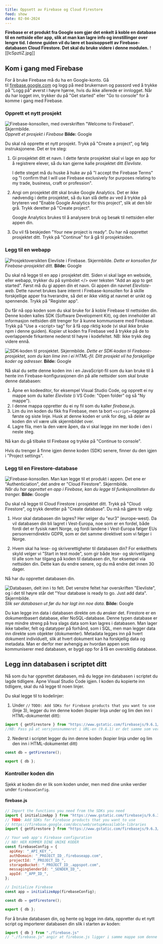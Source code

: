 ```yaml
---
title: Oppsett av Firebase og Cloud Firestore
feed: show
date: 02-04-2024
---
```

**Firebase er et produkt fra Google som gjør det enkelt å koble en database til en nettside eller app, slik at man kan lagre info og innstillinger over lengre tid. I denne guiden vil du lære et basisoppsett av Firebase-databasen Cloud Firestore. Det skal du bruke videre i denne modulen.**
![[lcSpztiZ.jpg]]
## Kom i gang med Firebase
For å bruke Firebase må du ha en Google-konto. Gå til [firebase.google.com](https://firebase.google.com/) og logg på med brukernavn og passord ved å trykke på "Logg på" øverst i høyre hjørne, hvis du ikke allerede er innlogget. Når du har logget inn, trykker du på "Get started" eller "Go to console" for å komme i gang med Firebase.

### Opprett et nytt prosjekt
![Firebase-konsollen, med overskriften "Welcome to Firebase!". Skjermbilde.](https://api.ndla.no/image-api/raw/0mJUNA6M.png?width=1024)
	*Opprett et prosjekt i Firebase*
	**Bilde:** Google

Du skal nå opprette et nytt prosjekt. Trykk på "Create a project", og følg instruksjonene. Det er tre steg:

1. Gi prosjektet ditt et navn. I dette første prosjektet skal vi lage en app for å registrere elever, så du kan gjerne kalle prosjektet ditt _Elevliste_.
    
    I dette steget må du huske å huke av på "I accept the Firebase Terms" og "I confirm that I will use Firebase exclusively for purposes relating to my trade, business, craft or profession".
    
2. Angi om prosjektet ditt skal bruke Google Analytics. Det er ikke nødvendig i dette prosjektet, så du kan slå dette av ved å trykke på bryteren ved "Enable Google Analytics for this project", slik at den blir grå. Trykk deretter på "Create project".
    
    Google Analytics brukes til å analysere bruk og besøk til nettsiden eller appen din.
    
3. Du vil få beskjeden "Your new project is ready". Du har nå opprettet prosjektet ditt. Trykk på "Continue" for å gå til prosjektsiden.
    

### Legg til en webapp
![Prosjektoversikten Elevliste i Firebase. Skjermbilde.](https://api.ndla.no/image-api/raw/MqFeVHhV.png?width=1024)
	*Dette er konsollen for Firebase-prosjektet ditt.*
	**Bilde:** Google

Du skal nå legge til en app i prosjektet ditt. Siden vi skal lage en webside, eller webapp, trykker du på symbolet \</> over teksten "Add an app to get started". Først må du gi appen din et navn. Gi appen din navnet _Elevliste-web_. Dette navnet brukes bare internt i Firebase-konsollen for å skille forskjellige apper fra hverandre, så det er ikke viktig at navnet er unikt og spennende. Trykk på "Register app".

Du får nå opp koden som du skal bruke for å koble Firebase til nettsiden din. Denne koden kalles SDK (Software Development Kit), og den inneholder all informasjon nettsiden ditt trenger for å kunne kommunisere med Firebase. Trykk på "Use a \<script> tag" for å få opp riktig kode (vi skal ikke bruke npm i denne guiden). Kopier ut koden fra Firebase ved å trykke på de to overlappende firkantene nederst til høyre i kodefeltet. NB: Ikke trykk deg videre ennå.

![SDK-koden til prosjektet. Skjermbilde.](https://api.ndla.no/image-api/raw/udsEGAZY.png?width=1024)
	*Dette er SDK-koden til Firebase-prosjektet, som du kan lime inn i ei HTML-fil. Ditt prosjekt vil ha forskjellige koder og adresser.*
	**Bilde:** Google

Nå skal du sette denne koden inn i en JavaScript-fil som du kan bruke til å hente inn Firebase-konfigurasjonen din på alle nettsider som skal bruke denne databasen:
1. Åpne en kodeeditor, for eksempel Visual Studio Code, og opprett ei ny mappe som du kaller _Elevliste_ (i VS Code: "Open folder" og så "Ny mappe"). 
2. I denne mappa oppretter du ei ny fil som du kaller _firebase.js_. 
3. Lim du inn koden du fikk fra Firebase, men ta bort `<script>`-taggene på første og siste linje. 
	Husk at denne koden er unik for deg, så deler av koden din vil være ulik skjermbildet over.
4. Lagre fila, men la den være åpen, da vi skal legge inn mer kode i den i neste steg.

Nå kan du gå tilbake til Firebase og trykke på "Continue to console".

Hvis du trenger å finne igjen denne koden (SDK) senere, finner du den igjen i "Project settings".
### Legg til en Firestore-database
![Firebase-konsollen. Man kan legge til et produkt i appen. Det ene er "Authenticiation", det andre er "Cloud Firestore". Skjermbilde.](https://api.ndla.no/image-api/raw/mnRahZmf.png?width=1024)
	*Når du har opprettet en app i Firebase, kan du legge til funksjonaliteten du trenger.*
	**Bilde:** Google

Du skal nå legge til Cloud Firestore i prosjektet ditt. Trykk på "Cloud Firestore", og trykk deretter på "Create database". Du må nå gjøre to valg:

1. Hvor skal databasen din lagres? Her velger du "eur3" (europe-west). Da vil databasen din bli lagret i Vest-Europa, noe som er en fordel, både fordi det er fysisk nært Norge, og fordi landene i Vest-Europa følger EUs personverndirektiv GDPR, som er det samme direktivet som vi følger i Norge.
    
2. Hvem skal ha lese- og skriverettigheter til databasen din? For enkelthets skyld velger vi "Start in test mode", som gir både lese- og skrivetilgang til alle som har tilgang på koden til databasen din, for eksempel via nettsiden din. Dette kan du endre senere, og du må endre det innen 30 dager.
    

Nå har du opprettet databasen din.

![Databasen, delt inn i to felt. Det venstre feltet har overskriften "Elevliste", og i det til høyre står det "Your database is ready to go. Just add data". Skjermbilde.](https://api.ndla.no/image-api/raw/Ymx6MngY.png?width=1024)
	*Slik ser databasen ut før du har lagt inn noe data.*
	**Bilde:** Google

Du kan legge inn data i databasen direkte om du ønsker det. Firestore er en dokumentbasert database, eller NoSQL-database. Denne typen database er mye mindre streng på hva slags data som kan lagres i databasen. Man lager ikke tabeller, felt og datatyper på forhånd, som i SQL, men man legger data inn direkte som objekter (dokumenter). Metadata legges inn på hvert dokument individuelt, slik at hvert dokument kan ha forskjellig data og metadata. Man er derfor mer avhengig av hvordan appen som kommuniserer med databasen, er bygd opp for å få en oversiktlig database.
## Legg inn databasen i scriptet ditt
Nå som du har opprettet databasen, må du legge inn databasen i scriptet du lagde tidligere. Åpne Visual Studio Code igjen. I koden du kopierte inn tidligere, skal du nå legge til noen linjer.

Du skal legge til to kodelinjer:

1. Under `//` `TODO: Add SDKs for Firebase products that you want to use` (linje 3), legger du inn denne koden (kopier linja under og lim den inn i HTML-dokumentet ditt):

```javascript
import { getFirestore } from "https://www.gstatic.com/firebasejs/9.6.1/firebase-firestore.js"
//NB: Pass på at versjonsnummeret i URL-en (9.6.1) er det samme som versjonsnummeret fra koden du kopierte da du satte opp webappen din (f.eks. 10.0.1).
```

2. Nederst i scriptet legger du inn denne koden (kopier linja under og lim den inn i HTML-dokumentet ditt)

```javascript
const db = getFirestore();

export { db };
```

### Kontroller koden din
Sjekk at koden din er lik som koden under, men med dine unike verdier under `firebaseConfig`.

#### firebase.js

```javascript
// Import the functions you need from the SDKs you need
import { initializeApp } from "https://www.gstatic.com/firebasejs/9.6.3/firebase-app.js";
// TODO: Add SDKs for Firebase products that you want to use
// https://firebase.google.com/docs/web/setup#available-libraries
import { getFirestore } from "https://www.gstatic.com/firebasejs/9.6.3/firebase-firestore.js"

// Your web app's Firebase configuration
// NB! HER KOMMER DINE UNIKE KODER
const firebaseConfig = {
  apiKey: "_API_KEY_",
  authDomain: "_PROJECT_ID_.firebaseapp.com",
  projectId: "_PROJECT_ID_",
  storageBucket: "_PROJECT_ID_.appspot.com",
  messagingSenderId: "_SENDER_ID_",
  appId: "_APP_ID_",
};

// Initialize Firebase
const app = initializeApp(firebaseConfig);

const db = getFirestore();

export { db };
```

For å bruke databasen din, og hente og legge inn data, oppretter du et nytt script og importerer databasen din slik i starten av koden:

```javascript
import { db } from "./firebase.js"
// "./firebase.js" angir at firebase.js ligger i samme mappe som denne scriptfilen.
```
